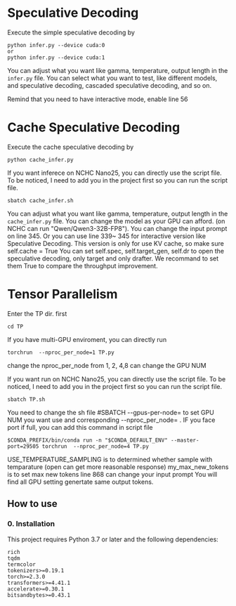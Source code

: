 # Speculative Decoding

Execute the simple speculative decoding by
```
python infer.py --device cuda:0 
or 
python infer.py --device cuda:1
```
You can adjust what you want like gamma, temperature, output length in the `infer.py` file.
You can select what you want to test, like different models, and speculative decoding, cascaded speculative decoding, and so on.

Remind that you need to have interactive mode, enable line 56

# Cache Speculative Decoding


Execute the cache speculative decoding by
```
python cache_infer.py 
```
If you want inferece on NCHC Nano25, you can directly use the script file. To be noticed, I need to add you in the project first so you can run the script file.
```
sbatch cache_infer.sh
```

You can adjust what you want like gamma, temperature, output length in the `cache_infer.py` file.
You can change the model as your GPU can afford. (on NCHC can run "Qwen/Qwen3-32B-FP8").
You can change the input prompt on line 345. Or you can use line 339~ 345 for interactive version like Speculative Decoding.
This version is only for use KV cache, so make sure self.cache = True
You can set self.spec, self.target_gen, self.dr  to open the speculative decoding, only target and only drafter. We recommand to set them True to compare the throughput improvement.

# Tensor Parallelism

Enter the TP dir. first
```
cd TP
```
If you have multi-GPU enviroment, you can directly run

```
torchrun  --nproc_per_node=1 TP.py
```
change the nproc_per_node from 1, 2, 4,8 can change the GPU NUM

If you want run on NCHC Nano25, you can directly use the script file. To be noticed, I need to add you in the project first so you can run the script file.

```
sbatch TP.sh
```
You need to change the sh file #SBATCH --gpus-per-node=  to set GPU NUM you want use and corresponding --nproc_per_node= . IF you face port if full, you can add this command in script file
```
$CONDA_PREFIX/bin/conda run -n "$CONDA_DEFAULT_ENV" --master-port=29505 torchrun  --nproc_per_node=4 TP.py
```

USE_TEMPERATURE_SAMPLING  is to determined whether sample with temparature (open can get more reasonable response)
my_max_new_tokens is to set  max new tokens
line 868 can change your input prompt
You will find all GPU setting genertate same output tokens.


## How to use

### 0. Installation
This project requires Python 3.7 or later and the following dependencies:

```
rich
tqdm
termcolor
tokenizers>=0.19.1
torch>=2.3.0
transformers>=4.41.1
accelerate>=0.30.1
bitsandbytes>=0.43.1
```

